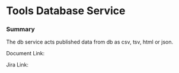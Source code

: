 Tools Database Service
======================

### Summary ###
The db service acts published data from db as csv, tsv, html or json.

Document Link:

Jira Link:



